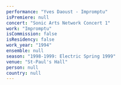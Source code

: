 ```yaml
---
performance: "Yves Daoust - Impromptu"
isPremiere: null
concert: "Sonic Arts Network Concert 1"
work: "Impromptu"
isCommission: false
isResidency: false
work_year: "1994"
ensemble: null
season: "1998-1999: Electric Spring 1999"
venue: "St-Paul's Hall"
person: null
country: null
---
```



